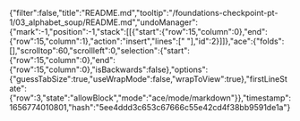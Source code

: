 {"filter":false,"title":"README.md","tooltip":"/foundations-checkpoint-pt-1/03_alphabet_soup/README.md","undoManager":{"mark":-1,"position":-1,"stack":[[{"start":{"row":15,"column":0},"end":{"row":15,"column":1},"action":"insert","lines":[" "],"id":2}]]},"ace":{"folds":[],"scrolltop":60,"scrollleft":0,"selection":{"start":{"row":15,"column":0},"end":{"row":15,"column":0},"isBackwards":false},"options":{"guessTabSize":true,"useWrapMode":false,"wrapToView":true},"firstLineState":{"row":3,"state":"allowBlock","mode":"ace/mode/markdown"}},"timestamp":1656774010801,"hash":"5ee4ddd3c653c67666c55e42cd4f38bb9591de1a"}
